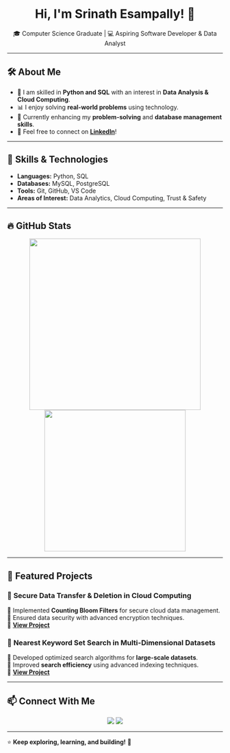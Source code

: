 <h1 align="center">Hi, I'm Srinath Esampally! 👋</h1>

<p align="center">
  🎓 Computer Science Graduate | 💻 Aspiring Software Developer & Data Analyst  
</p>

---

## 🛠 About Me  
- 🔭 I am skilled in **Python and SQL** with an interest in **Data Analysis & Cloud Computing**.  
- 📊 I enjoy solving **real-world problems** using technology.  
- 🌱 Currently enhancing my **problem-solving** and **database management skills**.  
- 📩 Feel free to connect on **[LinkedIn](http://linkedin.com/in/srinath-esampally)**!  

---

## 🚀 Skills & Technologies  
- **Languages:** Python, SQL  
- **Databases:** MySQL, PostgreSQL  
- **Tools:** Git, GitHub, VS Code  
- **Areas of Interest:** Data Analytics, Cloud Computing, Trust & Safety  

---

## 🔥 GitHub Stats  
<p align="center">
  <img src="https://github-readme-stats.vercel.app/api?username=srinathesampally&show_icons=true&theme=light" width="400px"/>
  <img src="https://github-readme-stats.vercel.app/api/top-langs/?username=srinathesampally&layout=compact&theme=light" width="330px"/>
</p>

---

## 📂 Featured Projects  
### 🔹 **Secure Data Transfer & Deletion in Cloud Computing**  
🔹 Implemented **Counting Bloom Filters** for secure cloud data management.  
🔹 Ensured data security with advanced encryption techniques.  
🔹 **[View Project](https://github.com/srinathesampally/secure-data-transfer)**  

### 🔹 **Nearest Keyword Set Search in Multi-Dimensional Datasets**  
🔹 Developed optimized search algorithms for **large-scale datasets**.  
🔹 Improved **search efficiency** using advanced indexing techniques.  
🔹 **[View Project](https://github.com/srinathesampally/nearest-keyword-search)**  

---

## 📫 Connect With Me  
<p align="center">
  <a href="http://linkedin.com/in/srinath-esampally"><img src="https://img.shields.io/badge/LinkedIn-blue?logo=linkedin&logoColor=white"></a>  
  <a href="https://github.com/srinathesampally"><img src="https://img.shields.io/badge/GitHub-black?logo=github&logoColor=white"></a>  
</p>

---

⭐️ **Keep exploring, learning, and building!** 🚀  
